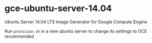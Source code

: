 gce-ubuntu-server-14.04
=======================

Ubuntu Server 14.04 LTS Image Generator for Google Compute Engine

Run `provision.sh` in a new ubuntu server to change its settings to GCE
recommended
